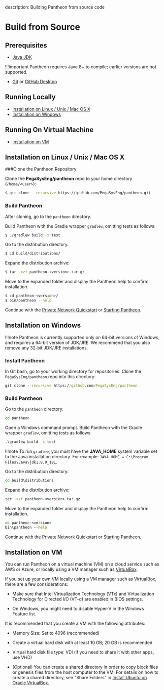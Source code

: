 description: Building Pantheon from source code
<!--- END of page meta data -->

# Build from Source

## Prerequisites

* [Java JDK](http://www.oracle.com/technetwork/java/javase/downloads/index.html)

!!!important
    Pantheon requires Java 8+ to compile; earlier versions are not supported.

* [Git](https://git-scm.com/downloads) or [GitHub Desktop](https://desktop.github.com/)

## Running Locally

* [Installation on Linux / Unix / Mac OS X](#installation-on-linux-unix-mac-os-x)
* [Installation on Windows](#installation-on-windows)

## Running On Virtual Machine

* [Installation on VM](#installation-on-vm)


## Installation on Linux / Unix / Mac OS X

###Clone the Pantheon Repository

Clone the **PegaSysEng/pantheon** repo to your home directory (`/home/<user>`):

```bash
$ git clone --recursive https://github.com/PegaSysEng/pantheon.git
```

### Build Pantheon

After cloning, go to the `pantheon` directory.

Build Pantheon with the Gradle wrapper `gradlew`, omitting tests as follows:

```bash
$ ./gradlew build -x test
```

Go to the distribution directory: 
```bash
$ cd build/distributions/
```

Expand the distribution archive: 
```bash
$ tar -xzf pantheon-<version>.tar.gz
```

Move to the expanded folder and display the Pantheon help to confirm installation. 
````bash
$ cd pantheon-<version>/
$ bin/pantheon --help
````

Continue with the [Private Network Quickstart](../Getting-Started/Private-Network-Quickstart.md) or [Starting Pantheon](../Getting-Started/Starting-Pantheon.md).


## Installation on Windows

!!!note
    Pantheon is currently supported only on 64-bit versions of Windows, and requires a 64-bit version of JDK/JRE. 
    We recommend that you also remove any 32-bit JDK/JRE installations.

### Install Pantheon

In Git bash, go to your working directory for repositories. Clone the `PegaSysEng/pantheon` repo into this directory:

```bat
git clone --recursive https://github.com/PegaSysEng/pantheon
```

### Build Pantheon

Go to the `pantheon` directory:

```bat
cd pantheon
```

Open a Windows command prompt. Build Pantheon with the Gradle wrapper `gradlew`, omitting tests as follows:

```bat
.\gradlew build -x test
```

!!!note
    To run `gradlew`, you must have the **JAVA_HOME** system variable set to the Java installation directory.
    For example: `JAVA_HOME = C:\Program Files\Java\jdk1.8.0_181`.

Go to the distribution directory: 
```bat
cd build\distributions
```

Expand the distribution archive: 
```bat
tar -xzf pantheon-<version>.tar.gz
```

Move to the expanded folder and display the Pantheon help to confirm installation. 
```bat
cd pantheon-<version>
bin\pantheon --help
```

Continue with the [Private Network Quickstart](../Getting-Started/Private-Network-Quickstart.md) or [Starting Pantheon](../Getting-Started/Starting-Pantheon.md).


## Installation on VM

You can run Pantheon on a virtual machine (VM) on a cloud service such as AWS or Azure, or locally using a VM manager such as [VirtualBox](https://www.virtualbox.org/).

If you set up your own VM locally using a VM manager such as [VirtualBox](https://www.virtualbox.org/), there are a few considerations:

* Make sure that Intel Virtualization Technology (VTx) and Virtualization Technology for Directed I/O (VT-d) are enabled in BIOS settings.

* On Windows, you might need to disable Hyper-V in the Windows Feature list.

It is recommended that you create a VM with the following attributes:

* Memory Size: Set to 4096 (recommended)

* Create a virtual hard disk with at least 10 GB; 20 GB is recommended

* Virtual hard disk file type: VDI (if you need to share it with other apps, use VHD)

* (Optional) You can create a shared directory in order to copy block files or genesis files from the host computer to the VM. For details on how to create a shared directory, see "Share Folders" in [Install Ubuntu on Oracle VirtualBox](https://linus.nci.nih.gov/bdge/installUbuntu.html).